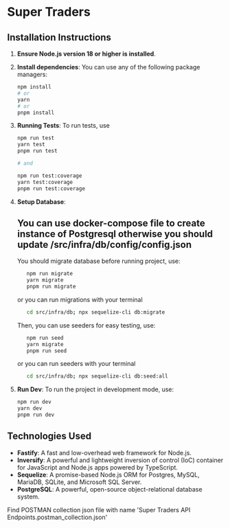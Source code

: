 # Super Traders

## Installation Instructions

1. **Ensure Node.js version 18 or higher is installed**.

2. **Install dependencies**:
   You can use any of the following package managers:

   ```sh
   npm install
   # or
   yarn
   # or
   pnpm install
   ```

3. **Running Tests**:
   To run tests, use

   ```sh
   npm run test
   yarn test
   pnpm run test

   # and

   npm run test:coverage
   yarn test:coverage
   pnpm run test:coverage
   ```

4. **Setup Database**:

   ## You can use docker-compose file to create instance of Postgresql otherwise you should update /src/infra/db/config/config.json

   You should migrate database before running project, use:

   ```sh
      npm run migrate
      yarn migrate
      pnpm run migrate
   ```

   or you can run migrations with your terminal

   ```sh
      cd src/infra/db; npx sequelize-cli db:migrate
   ```

   Then, you can use seeders for easy testing, use:

   ```sh
      npm run seed
      yarn migrate
      pnpm run seed
   ```

   or you can run seeders with your terminal

   ```sh
      cd src/infra/db; npx sequelize-cli db:seed:all
   ```

5. **Run Dev**:
   To run the project in development mode, use:

   ```sh
   npm run dev
   yarn dev
   pnpm run dev
   ```

## Technologies Used

- **Fastify**: A fast and low-overhead web framework for Node.js.
- **Inversify**: A powerful and lightweight inversion of control (IoC) container for JavaScript and Node.js apps powered by TypeScript.
- **Sequelize**: A promise-based Node.js ORM for Postgres, MySQL, MariaDB, SQLite, and Microsoft SQL Server.
- **PostgreSQL**: A powerful, open-source object-relational database system.

Find POSTMAN collection json file with name 'Super Traders API Endpoints.postman_collection.json'

